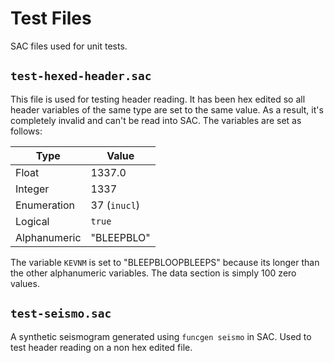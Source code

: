 # Test Files

SAC files used for unit tests.

## `test-hexed-header.sac`

This file is used for testing header reading. It has been hex edited so all
header variables of the same type are set to the same value. As a result, it's
completely invalid and can't be read into SAC. The variables are set as follows:

| Type         | Value        |
|--------------|--------------|
| Float        | 1337.0       |
| Integer      | 1337         |
| Enumeration  | 37 (`inucl`) |
| Logical      | `true`       |
| Alphanumeric | "BLEEPBLO"   |

The variable `KEVNM` is set to "BLEEPBLOOPBLEEPS" because its longer than the
other alphanumeric variables. The data section is simply 100 zero values.

## `test-seismo.sac`

A synthetic seismogram generated using `funcgen seismo` in SAC. Used to test
header reading on a non hex edited file.
